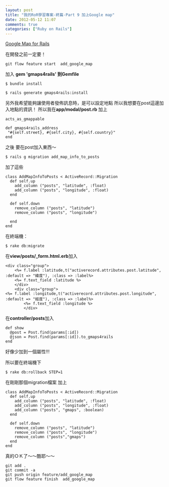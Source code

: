 ```yaml
---
layout: post
title: "我的RoR學習專案-終篇-Part 9 加上Google map"
date: 2012-05-12 11:07
comments: true
categories: ["Ruby on Rails"] 
---
```


[Google Map for Rails](https://github.com/apneadiving/Google-Maps-for-Rails)

在開發之前一定要！

	git flow feature start  add_google_map

加入 **gem 'gmaps4rails' 到Gemfile**

	$ bundle install

	$ rails generate gmaps4rails:install

<!--more-->

另外我希望能夠讓使用者發佈訊息時，是可以設定地點
所以我想要在post這邊加入地點的資訊！
所以我在**app/modal/post.rb** 加上

	acts_as_gmappable

	def gmaps4rails_address
	 "#{self.street}, #{self.city}, #{self.country}" 
	end

之後 要在post加入東西～

	$ rails g migration add_map_info_to_posts

加了這些
	

	class AddMapInfoToPosts < ActiveRecord::Migration
	  def self.up
	    add_column ("posts", "latitude", :float) 	    
	    add_column ("posts", "longitude", :float) 
	  end
	
	  def self.down
	    remove_column ("posts", "latitude")
	    remove_column ("posts", "longitude")
	    
	  end
	end


在終端機：

	$ rake db:migrate

在**view/posts/_form.html.erb**加入

	<div class="group">
		<%= f.label :latitude,t("activerecord.attributes.post.latitude", :default => "緯度"), :class => :label%>
		<%= f.text_field :latitude %>
		</div>
		<div class="group">
	<%= f.label :longitude,t("activerecord.attributes.post.longitude", :default => "經度"), :class => :label%>
			<%= f.text_field :longitude %>
			</div>

在**controller/posts**加入

	def show
      @post = Post.find(params[:id])
      @json = Post.find(params[:id]).to_gmaps4rails
    end


好像少加到一個屬性!!!

所以要在終端機下

	$ rake db:rollback STEP=1

在剛剛那個migration檔案 加上

	class AddMapInfoToPosts < ActiveRecord::Migration
	  def self.up
	    add_column ("posts", "latitude", :float)     
	    add_column ("posts", "longitude", :float)     
	    add_column ("posts", "gmaps", :boolean)
	  end
	
	  def self.down
	    remove_column ("posts", "latitude")
	    remove_column ("posts", "longitude")
	    remove_column ("posts","gmaps")
	  end
	end



真的ＯＫ了～～酷耶～～

	git add . 
	git commit -a
	git push origin feature/add_google_map
	git flow feature finish  add_google_map
